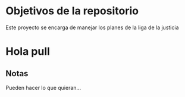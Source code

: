 # Objetivos de la repositorio

Este proyecto se encarga de manejar los planes de la liga de la justicia

# Hola pull


## Notas
Pueden hacer lo que quieran...
